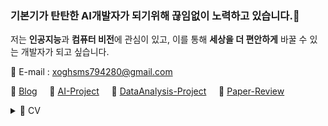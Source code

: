 ### 기본기가 탄탄한 AI개발자가 되기위해 끊임없이 노력하고 있습니다.&#128640;

저는 **인공지능**과 **컴퓨터 비전**에 관심이 있고, 이를 통해 **세상을 더 편안하게** 바꿀 수 있는 개발자가 되고 싶습니다.

&#128231; E-mail : xoghsms794280@gmail.com

&#127752; [Blog](https://hwangtoemat.github.io/) &nbsp;&nbsp;&nbsp; &#128035; [AI-Project](https://hwangtoemat.github.io/ai-project/) &nbsp;&nbsp;&nbsp; &#128036; [DataAnalysis-Project](https://hwangtoemat.github.io/dataanalysis-with-python/) &nbsp;&nbsp;&nbsp; &#128037; [Paper-Review](https://hwangtoemat.github.io/paper-review/)

<details>
<summary>&#128048;  CV</summary>
  <img src="https://github.com/HwangToeMat/HwangToeMat.github.io/blob/master/CV.png?raw=true" style="max-width:100%;margin-left: auto; margin-right: auto; display: block;">
</details>
